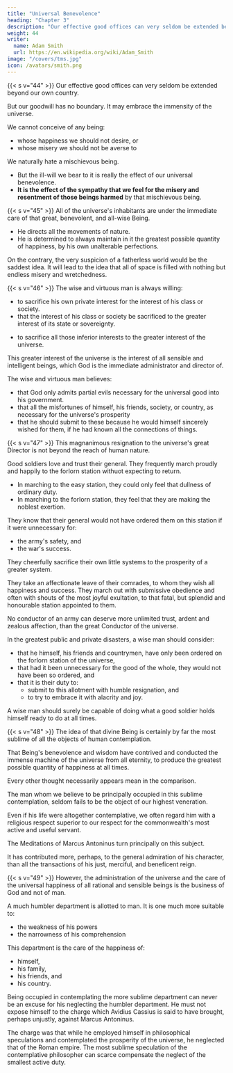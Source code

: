 ```yaml
---
title: "Universal Benevolence"
heading: "Chapter 3"
description: "Our effective good offices can very seldom be extended beyond our own country. But our goodwill can embrace the whole universe"
weight: 44
writer:
  name: Adam Smith
  url: https://en.wikipedia.org/wiki/Adam_Smith
image: "/covers/tms.jpg"
icon: /avatars/smith.png
---
```




{{< s v="44" >}} Our effective good offices can very seldom be extended beyond our own country. 

But our goodwill has no boundary. It may embrace the immensity of the universe. 

We cannot conceive of any being:
- whose happiness we should not desire, or
- whose misery we should not be averse to

<!-- , when distinctly brought home to the imagination. -->

We naturally hate a mischievous being.
- But the ill-will we bear to it is really the effect of our universal benevolence. 
- **It is the effect of the sympathy that we feel for the misery and resentment of those beings harmed** by that mischievous being.

 <!-- other innocent and sensible beings, whose happiness is disturbed by its malice. -->


{{< s v="45" >}} All of the universe's inhabitants are under the immediate care of that great, benevolent, and all-wise Being. 
- He directs all the movements of nature.
- He is determined to always maintain in it the greatest possible quantity of happiness, by his own unalterable perfections.

<!-- No matter how generous this universal benevolence is, it cannot be the source of solid happiness to anyone who is not thoroughly convinced that  -->

On the contrary, the very suspicion of a fatherless world would be the saddest idea. It will lead to the idea that all of space is filled with nothing but endless misery and wretchedness.

<!-- most melancholy of all reflections.  the unknown regions of infinite and incomprehensible -->

<!-- - All the splendour of the highest prosperity can never enlighten the gloom from so dreadful an idea.
- All the sorrow of the most afflicting adversity can never dry up the joy of the wise and virtuous man, which springs from the habitual and thorough conviction of an all-wise Being. -->
 

{{< s v="46" >}} The wise and virtuous man is always willing:
- to sacrifice his own private interest for the interest of his class or society.
- that the interest of his class or society be sacrificed to the greater interest of its state or sovereignty.
 <!-- of his own particular order or .  -->
- to sacrifice all those inferior interests to the greater interest of the universe.

This greater interest of the universe is the interest of all sensible and intelligent beings, which God is the immediate administrator and director of. 

The wise and virtuous man believes:
- that God only admits partial evils necessary for the universal good into his government.
- that all the misfortunes of himself, his friends, society, or country, as necessary for the universe's prosperity
- that he should submit to these because he would himself sincerely wished for them, if he had known all the connections of things.


{{< s v="47" >}} This magnanimous resignation to the universe's great Director is not beyond the reach of human nature.

Good soldiers love and trust their general. They frequently march proudly and happily to the forlorn station withuot expecting to return.

<!-- with more gaiety and alacrity -->

<!-- They never expect to return from that station, than they would expect to return from one which had no difficulty nor danger. -->
- In marching to the easy station, they could only feel that dullness of ordinary duty.
- In marching to the forlorn station, they feel that they are making the noblest exertion.

They know that their general would not have ordered them on this station if it were unnecessary for:
- the army's safety, and
- the war's success.

They cheerfully sacrifice their own little systems to the prosperity of a greater system. 

They take an affectionate leave of their comrades, to whom they wish all happiness and success. They march out with submissive obedience and often with shouts of the most joyful exultation, to that fatal, but splendid and honourable station appointed to them.

No conductor of an army can deserve more unlimited trust, ardent and zealous affection, than the great Conductor of the universe.

In the greatest public and private disasters, a wise man should consider:
- that he himself, his friends and countrymen, have only been ordered on the forlorn station of the universe,
- that had it been unnecessary for the good of the whole, they would not have been so ordered, and
- that it is their duty to:
  - submit to this allotment with humble resignation, and
  - to try to embrace it with alacrity and joy.

A wise man should surely be capable of doing what a good soldier holds himself ready to do at all times.
 

{{< s v="48" >}} The idea of that divine Being is certainly by far the most sublime of all the objects of human contemplation.

That Being's benevolence and wisdom have contrived and conducted the immense machine of the universe from all eternity, to produce the greatest possible quantity of happiness at all times.

Every other thought necessarily appears mean in the comparison.

The man whom we believe to be principally occupied in this sublime contemplation, seldom fails to be the object of our highest veneration.

Even if his life were altogether contemplative, we often regard him with a religious respect superior to our respect for the commonwealth's most active and useful servant.

The Meditations of Marcus Antoninus turn principally on this subject.

It has contributed more, perhaps, to the general admiration of his character, than all the transactions of his just, merciful, and beneficent reign.

{{< s v="49" >}} However, the administration of the universe and the care of the universal happiness of all rational and sensible beings is the business of God and not of man.

A much humbler department is allotted to man. It is one much more suitable to:
- the weakness of his powers
- the narrowness of his comprehension

This department is the care of the happiness of:
- himself,
- his family,
- his friends, and
- his country.

Being occupied in contemplating the more sublime department can never be an excuse for his neglecting the humbler department.
He must not expose himself to the charge which Avidius Cassius is said to have brought, perhaps unjustly, against Marcus Antoninus.

The charge was that while he employed himself in philosophical speculations and contemplated the prosperity of the universe, he neglected that of the Roman empire.
The most sublime speculation of the contemplative philosopher can scarce compensate the neglect of the smallest active duty.

